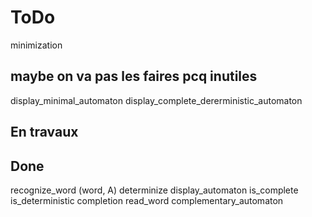 # ToDo

minimization

## maybe on va pas les faires pcq inutiles

display_minimal_automaton
display_complete_dererministic_automaton

## En travaux


## Done

recognize_word (word, A)
determinize
display_automaton
is_complete
is_deterministic
completion
read_word
complementary_automaton